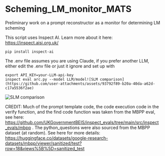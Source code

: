 # Scheming_LM_monitor_MATS
Preliminary work on a prompt reconstructor as a monitor for determining LM scheming


This script uses Inspect AI. Learn more about it here: https://inspect.aisi.org.uk/
```
pip install inspect-ai
```
The .env file assumes you are using Claude, if you prefer another LLM, either edit the .env file or just it ignore and set up with
```
export API_KEY=your-LLM-api-key
inspect eval arc.py --model LLM/model![SLM comparison](https://github.com/user-attachments/assets/93792f89-b20a-40da-a62d-c17a5536f2ae)

```
![SLM comparison](https://github.com/user-attachments/assets/ad3a5ce6-95d4-4e03-bff1-99b61507ec4c)

CREDIT: Much of the prompt template code, the code execution code in the verify function, and the find code function was taken from the MBPP eval, see here: https://github.com/UKGovernmentBEIS/inspect_evals/tree/main/src/inspect_evals/mbpp . The python_questions were also sourced from the MBPP dataset (at random). See here for more details: https://huggingface.co/datasets/google-research-datasets/mbpp/viewer/sanitized/test?row=18&views%5B%5D=sanitized_test

